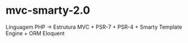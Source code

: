 # mvc-smarty-2.0
Linguagem PHP -> Estrutura MVC + PSR-7 + PSR-4 + Smarty Template Engine + ORM Eloquent
